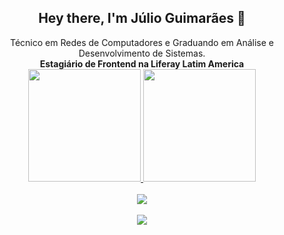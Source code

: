 <h2 align="center">
  Hey there, I'm Júlio Guimarães 👋
</h2>

<div align="center">
Técnico em Redes de Computadores e Graduando em Análise e Desenvolvimento de Sistemas.<br>
<strong>Estagiário de Frontend na Liferay Latim America</strong>
</div>

<div align="center">
  <a href="https://github.com/lioc3sar">
  <img height="180em" src="https://github-readme-stats.vercel.app/api?username=lioc3sar&show_icons=true&theme=github_dark&include_all_commits=true&count_private=true"/>
  <img height="180em" src="https://github-readme-stats.vercel.app/api/top-langs/?username=lioc3sar&layout=compact&langs_count=7&theme=github_dark"/>
</div>

<div align="center" style="display: inline_block"><br>
<img src="https://camo.githubusercontent.com/d63d473e728e20a286d22bb2226a7bf45a2b9ac6c72c59c0e61e9730bfe4168c/68747470733a2f2f696d672e736869656c64732e696f2f62616467652f48544d4c352d4533344632363f7374796c653d666f722d7468652d6261646765266c6f676f3d68746d6c35266c6f676f436f6c6f723d7768697465" data-canonical-src="https://img.shields.io/badge/HTML5-E34F26?style=for-the-badge&amp;logo=html5&amp;logoColor=white" style="max-width: 100%;">
</div>
<br>    
 <div align="center"> 
<a href="https://www.linkedin.com/in/j%C3%BAlio-guimar%C3%A3es-183110162/" target="_blank"><img src="https://img.shields.io/badge/-LinkedIn-%230077B5?style=for-the-badge&logo=linkedin&logoColor=white" target="_blank"></a>
</div>

